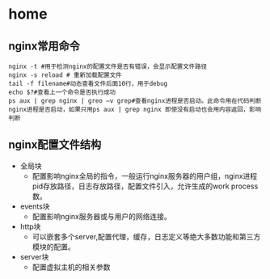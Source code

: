 # home
## nginx常用命令
```
nginx -t #用于检测nginx的配置文件是否有错误，会显示配置文件路径
nginx -s reload # 重新加载配置文件
tail -f filename#动态查看文件后面10行，用于debug
echo $?#查看上一个命令是否执行成功
ps aux | grep nginx | greo –v grep#查看nginx进程是否启动。此命令用在代码判断nginx进程是否启动，如果只用ps aux | grep nginx 即使没有启动也会用内容返回，影响判断
```
## nginx配置文件结构
- 全局块
	- 配置影响nginx全局的指令，一般运行nginx服务器的用户组，nginx进程pid存放路径，日志存放路径，配置文件引入，允许生成的work process数。
- events块
	- 配置影响nginx服务器或与用户的网络连接。
- http块
 	- 可以嵌套多个server,配置代理，缓存，日志定义等绝大多数功能和第三方模块的配置。
 - server块
 	- 配置虚拟主机的相关参数
 